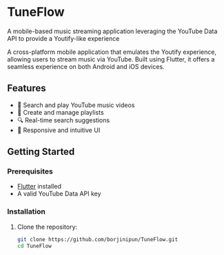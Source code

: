 # TuneFlow
A mobile-based music streaming application leveraging the YouTube Data API to provide a Youtify-like experience

A cross-platform mobile application that emulates the Youtify experience, allowing users to stream music via YouTube. Built using Flutter, it offers a seamless experience on both Android and iOS devices.

## Features

- 🎵 Search and play YouTube music videos
- 📂 Create and manage playlists
- 🔍 Real-time search suggestions
- 🎨 Responsive and intuitive UI

## Getting Started

### Prerequisites

- [Flutter](https://flutter.dev/docs/get-started/install) installed
- A valid YouTube Data API key

### Installation

1. Clone the repository:

   ```bash
   git clone https://github.com/borjinipun/TuneFlow.git
   cd TuneFlow

